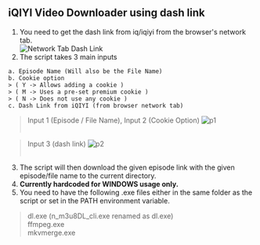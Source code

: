 ## iQIYI Video Downloader using dash link
1. You need to get the dash link from iq/iqiyi from the browser's network tab.<br>
![Network Tab Dash Link](http://midi.moe/f/mrmpm.png)
2. The script takes 3 main inputs
```
a. Episode Name (Will also be the File Name)
b. Cookie option
> ( Y -> Allows adding a cookie )
> ( M -> Uses a pre-set premium cookie )
> ( N -> Does not use any cookie )
c. Dash Link from iQIYI (from browser network tab)
```
> Input 1 (Episode / File Name), Input 2 (Cookie Option)
![p1](http://midi.moe/f/kcqpe.png)<br><br>

> Input 3 (dash link)
![p2](http://midi.moe/f/jtvkz.png)<br><br>
3. The script will then download the given episode link with the given episode/file name to the current directory.
4. **Currently hardcoded for WINDOWS usage only.**
5. You need to have the following .exe files either in the same folder as the script or set in the PATH environment variable.
> dl.exe (n_m3u8DL_cli.exe renamed as dl.exe)<br>
> ffmpeg.exe<br>
> mkvmerge.exe<br>
